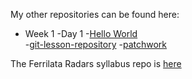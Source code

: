 My other repositories can be found here:

- Week 1
	-Day 1 
		-[Hello World](https://github.com/zbory/hello-world.git)	
		-[git-lesson-repository](https://github.com/zbory/git-lesson-repository.git)
		-[patchwork](https://github.com/zbory/patchwork.git)

The Ferrilata Radars syllabus repo is [here](https://github.com/green-fox-academy/radars-syllabus.git)
